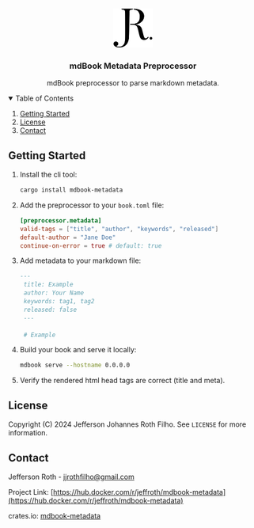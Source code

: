 <!-- PROJECT LOGO -->
<br />
<p align="center">
  <a href="https://github.com/jeffersonroth">
    <img src="https://raw.githubusercontent.com/jeffersonroth/common-assets/main/assets/images/logo.svg" alt="Logo" width="80" height="80">
  </a>

  <h3 align="center">mdBook Metadata Preprocessor</h3>

  <p align="center">
    mdBook preprocessor to parse markdown metadata.
  </p>
</p>

<!-- TABLE OF CONTENTS -->
<details open="open">
  <summary>Table of Contents</summary>
  <ol>
    <li><a href="#getting-started">Getting Started</a></li>
    <li><a href="#license">License</a></li>
    <li><a href="#contact">Contact</a></li>
  </ol>
</details>

<!-- GETTING STARTED -->

## Getting Started

1. Install the cli tool:

   ```sh
   cargo install mdbook-metadata
   ```

2. Add the preprocessor to your `book.toml` file:

   ```toml
   [preprocessor.metadata]
   valid-tags = ["title", "author", "keywords", "released"]
   default-author = "Jane Doe"
   continue-on-error = true # default: true
   ```

3. Add metadata to your markdown file:

   ```markdown
   ---
    title: Example
    author: Your Name
    keywords: tag1, tag2
    released: false
    ---

    # Example
   ```

4. Build your book and serve it locally:

   ```sh
   mdbook serve --hostname 0.0.0.0
   ```

5. Verify the rendered html head tags are correct (title and meta).

<!-- LICENSE -->

## License

Copyright (C) 2024 Jefferson Johannes Roth Filho. See `LICENSE` for more information.

<!-- CONTACT -->

## Contact

Jefferson Roth - <jjrothfilho@gmail.com>

Project Link: [https://hub.docker.com/r/jeffroth/mdbook-metadata](https://hub.docker.com/r/jeffroth/mdbook-metadata)

crates.io: [mdbook-metadata](https://crates.io/crates/mdbook-metadata)

